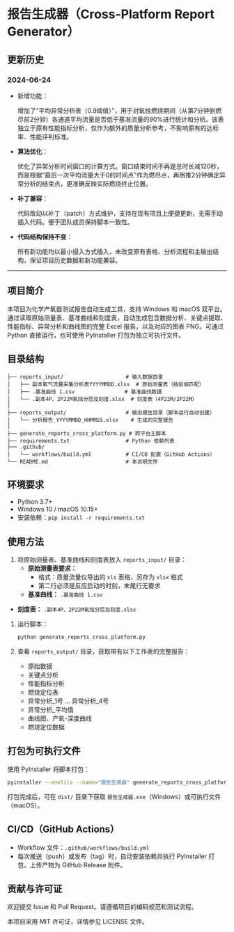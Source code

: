 # 报告生成器（Cross-Platform Report Generator）

## **更新历史**

### 2024-06-24

- 新增功能：

  增加了“平均异常分析表（0.9阈值）”，用于对氧烛燃烧期间（从第7分钟到燃尽前2分钟）各通道平均流量是否低于基准流量的90%进行统计和分析。该表独立于原有性能指标分析，仅作为额外的质量分析参考，不影响原有的达标率、性能评判标准。

- **算法优化**：

  优化了异常分析时间窗口的计算方式。窗口结束时间不再是总时长减120秒，而是根据“最后一次平均流量大于0的时间点”作为燃尽点，再倒推2分钟确定异常分析的结束点，更准确反映实际燃烧终止位置。

- **补丁兼容**：

  代码改动以补丁（patch）方式维护，支持在现有项目上便捷更新，无需手动插入代码。便于团队成员保持脚本一致性。

- **代码结构保持不变**：

  所有新功能均以最小侵入方式插入，未改变原有表格、分析流程和主输出结构，保证项目历史数据和新功能兼容。

------

## 项目简介

本项目为化学产氧器测试报告自动生成工具，支持 Windows 和 macOS 双平台。通过读取原始测量表、基准曲线和刻度表，自动生成包含数据分析、关键点提取、性能指标、异常分析和曲线图的完整 Excel 报告，以及对应的图表 PNG。可通过 Python 直接运行，也可使用 PyInstaller 打包为独立可执行文件。

## 目录结构

```
├── reports_input/                    # 输入数据目录
│   ├── 副本氧气流量采集分析表YYYYMMDD.xlsx  # 原始测量表（按前缀匹配）
│   ├── .基准曲线 1.csv                # 基准曲线数据
│   └── .副本4P、2P22M氧烛分层及刻度.xlsx  # 刻度表（4P22M/2P22M）
│
├── reports_output/                   # 输出报告目录（脚本运行自动创建）
│   └── 分析报告_YYYYMMDD_HHMMSS.xlsx    # 生成的完整报告
│
├── generate_reports_cross_platform.py # 跨平台主脚本
├── requirements.txt                  # Python 依赖列表
├── .github/
│   └── workflows/build.yml           # CI/CD 配置（GitHub Actions）
└── README.md                         # 本说明文件
```

## 环境要求

- Python 3.7+
- Windows 10 / macOS 10.15+
- 安装依赖：`pip install -r requirements.txt`

## 使用方法

1. 将原始测量表、基准曲线和刻度表放入 `reports_input/` 目录：
   - **原始测量表要求：**
     - 格式：质量流量仪导出的 `xls` 表格，另存为 `xlsx` 格式
     - 第二行必须是反应启动的时刻，末尾行无要求
   - **基准曲线：** `.基准曲线 1.csv`

- **刻度表：** `.副本4P、2P22M氧烛分层及刻度.xlsx`

1. 运行脚本：

   ```bash
   python generate_reports_cross_platform.py
   ```

2. 查看 `reports_output/` 目录，获取带有以下工作表的完整报告：

   - 原始数据
   - 关键点分析
   - 性能指标分析
   - 燃烧定位表
   - 异常分析_1号 … 异常分析_4号
   - 异常分析_平均值
   - 曲线图、产氧-深度曲线
   - 燃烧定位数据

## 打包为可执行文件

使用 PyInstaller 将脚本打包：

```bash
pyinstaller --onefile --name="报告生成器" generate_reports_cross_platform.py
```

打包完成后，可在 `dist/` 目录下获取 `报告生成器.exe`（Windows）或可执行文件（macOS）。

## CI/CD（GitHub Actions）

- Workflow 文件：`.github/workflows/build.yml`
- 每次推送（push）或发布（tag）时，自动安装依赖并执行 PyInstaller 打包，上传产物为 GitHub Release 附件。

## 贡献与许可证

欢迎提交 Issue 和 Pull Request。请遵循项目的编码规范和测试流程。

本项目采用 MIT 许可证，详情参见 LICENSE 文件。